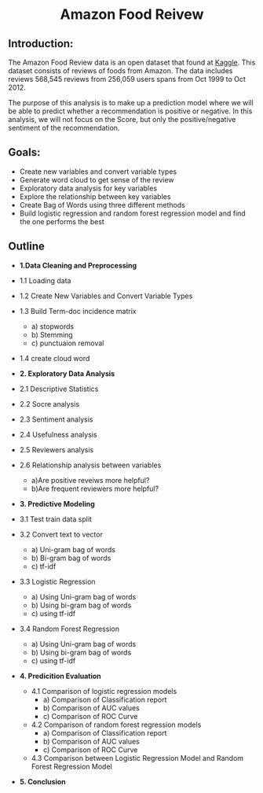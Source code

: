 <h1 align="center"> Amazon Food Reivew</h1>

## Introduction:                    
The Amazon Food Review data is an open dataset that found at [Kaggle](https://www.kaggle.com/snap/amazon-fine-food-reviews). This dataset consists of reviews of foods from Amazon. The data includes reviews 568,545 reviews from 256,059 users spans from Oct 1999 to Oct 2012.       

The purpose of this analysis is to make up a prediction model where we will be able to predict whether a recommendation is positive or negative. In this analysis, we will not focus on the Score, but only the positive/negative sentiment of the recommendation.
     
## Goals:         
- Create new variables and convert variable types          
- Generate word cloud to get sense of the review          
- Exploratory data analysis for key variables
- Explore the relationship between key variables       
- Create Bag of Words using three different methods     
- Build logistic regression and random forest regression model and find the one performs the best

## Outline
- <b>1.Data Cleaning and Preprocessing</b>  
 - 1.1 Loading data               
 - 1.2 Create New Variables and Convert Variable Types             
 - 1.3 Build Term-doc incidence matrix            
    - a) stopwords              
    - b) Stemming                  
    - c) punctuaion removal               
 - 1.4 create cloud word             
             
                 
- <b>2. Exploratory Data Analysis</b>      
 - 2.1 Descriptive Statistics                
 - 2.2 Socre analysis                 
 - 2.3 Sentiment analysis          
 - 2.4 Usefulness analysis        
 - 2.5 Reviewers analysis         
 - 2.6 Relationship analysis between variables
   - a)Are positive reveiws more helpful?
   - b)Are frequent reviewers more helpful? 
             
             
- <b>3. Predictive Modeling</b>   
 - 3.1 Test train data split                   
 - 3.2 Convert text to vector                 
     - a) Uni-gram bag of words
     - b) Bi-gram bag of words
     - c) tf-idf
 - 3.3 Logistic Regression
   - a) Using Uni-gram bag of words
   - b) Using bi-gram bag of words
   - c) using tf-idf
 - 3.4 Random Forest Regression              
   - a) Using Uni-gram bag of words
   - b) Using bi-gram bag of words
   - c) using tf-idf                   
                   
                   
- <b>4. Predicition Evaluation</b>       
    - 4.1 Comparison of logistic regression models
        - a) Comparison of Classification report         
        - b) Comparison of AUC values
        - c) Comparison of ROC Curve
    - 4.2 Comparison of random forest regression models
        - a) Comparison of Classification report         
        - b) Comparison of AUC values
        - c) Comparison of ROC Curve
    - 4.3 Comparison between Logistic Regression Model and Random Forest Regression Model   
                 
                 
- <b>5. Conclusion</b>  
